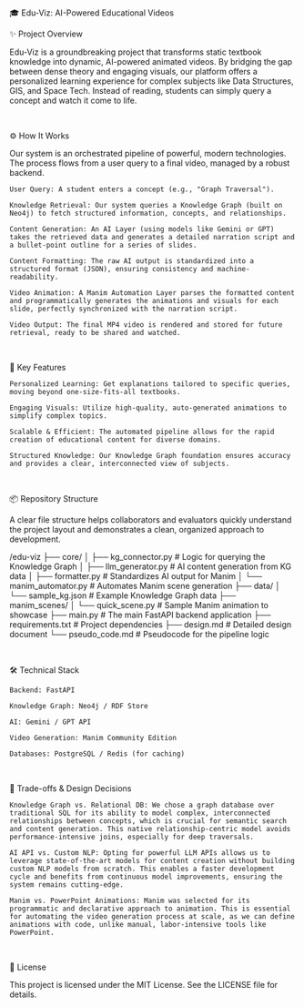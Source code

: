 🎓 Edu-Viz: AI-Powered Educational Videos

✨ Project Overview

Edu-Viz is a groundbreaking project that transforms static textbook knowledge into dynamic, AI-powered animated videos. By bridging the gap between dense theory and engaging visuals, our platform offers a personalized learning experience for complex subjects like Data Structures, GIS, and Space Tech. Instead of reading, students can simply query a concept and watch it come to life.

<br>

⚙️ How It Works

Our system is an orchestrated pipeline of powerful, modern technologies. The process flows from a user query to a final video, managed by a robust backend.

    User Query: A student enters a concept (e.g., "Graph Traversal").

    Knowledge Retrieval: Our system queries a Knowledge Graph (built on Neo4j) to fetch structured information, concepts, and relationships.

    Content Generation: An AI Layer (using models like Gemini or GPT) takes the retrieved data and generates a detailed narration script and a bullet-point outline for a series of slides.

    Content Formatting: The raw AI output is standardized into a structured format (JSON), ensuring consistency and machine-readability.

    Video Animation: A Manim Automation Layer parses the formatted content and programmatically generates the animations and visuals for each slide, perfectly synchronized with the narration script.

    Video Output: The final MP4 video is rendered and stored for future retrieval, ready to be shared and watched.

<br>

🚀 Key Features

    Personalized Learning: Get explanations tailored to specific queries, moving beyond one-size-fits-all textbooks.

    Engaging Visuals: Utilize high-quality, auto-generated animations to simplify complex topics.

    Scalable & Efficient: The automated pipeline allows for the rapid creation of educational content for diverse domains.

    Structured Knowledge: Our Knowledge Graph foundation ensures accuracy and provides a clear, interconnected view of subjects.

<br>

📦 Repository Structure

A clear file structure helps collaborators and evaluators quickly understand the project layout and demonstrates a clean, organized approach to development.

/edu-viz
├── core/
│   ├── kg_connector.py          # Logic for querying the Knowledge Graph
│   ├── llm_generator.py         # AI content generation from KG data
│   ├── formatter.py             # Standardizes AI output for Manim
│   └── manim_automator.py       # Automates Manim scene generation
├── data/
│   └── sample_kg.json           # Example Knowledge Graph data
├── manim_scenes/
│   └── quick_scene.py           # Sample Manim animation to showcase
├── main.py                      # The main FastAPI backend application
├── requirements.txt             # Project dependencies
├── design.md                    # Detailed design document
└── pseudo_code.md               # Pseudocode for the pipeline logic

<br>

🛠️ Technical Stack

    Backend: FastAPI

    Knowledge Graph: Neo4j / RDF Store

    AI: Gemini / GPT API

    Video Generation: Manim Community Edition

    Databases: PostgreSQL / Redis (for caching)

<br>

🚧 Trade-offs & Design Decisions

    Knowledge Graph vs. Relational DB: We chose a graph database over traditional SQL for its ability to model complex, interconnected relationships between concepts, which is crucial for semantic search and content generation. This native relationship-centric model avoids performance-intensive joins, especially for deep traversals.

    AI API vs. Custom NLP: Opting for powerful LLM APIs allows us to leverage state-of-the-art models for content creation without building custom NLP models from scratch. This enables a faster development cycle and benefits from continuous model improvements, ensuring the system remains cutting-edge.

    Manim vs. PowerPoint Animations: Manim was selected for its programmatic and declarative approach to animation. This is essential for automating the video generation process at scale, as we can define animations with code, unlike manual, labor-intensive tools like PowerPoint.

<br>


📜 License

This project is licensed under the MIT License. See the LICENSE file for details.
